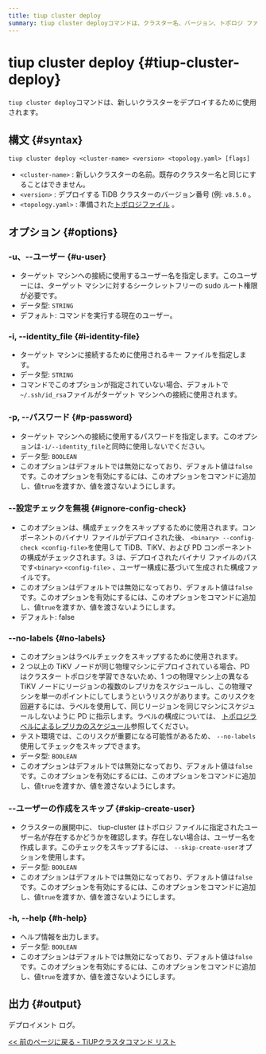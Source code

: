 ```yaml
---
title: tiup cluster deploy
summary: tiup cluster deployコマンドは、クラスター名、バージョン、トポロジ ファイルなどの指定されたオプションを使用して新しいクラスターをデプロイするために使用されます。追加のオプションには、ユーザー、ID ファイル、パスワード、構成チェックの無視、ラベルのスキップ、ユーザーの作成のスキップ、ヘルプなどがあります。出力はデプロイメント ログです。
---
```


# tiup cluster deploy {#tiup-cluster-deploy}

`tiup cluster deploy`コマンドは、新しいクラスターをデプロイするために使用されます。

## 構文 {#syntax}

```shell
tiup cluster deploy <cluster-name> <version> <topology.yaml> [flags]
```

-   `<cluster-name>` : 新しいクラスターの名前。既存のクラスター名と同じにすることはできません。
-   `<version>` : デプロイする TiDB クラスターのバージョン番号 (例: `v8.5.0` 。
-   `<topology.yaml>` : 準備された[トポロジファイル](/tiup/tiup-cluster-topology-reference.md) 。

## オプション {#options}

### -u、--ユーザー {#u-user}

-   ターゲット マシンへの接続に使用するユーザー名を指定します。このユーザーには、ターゲット マシンに対するシークレットフリーの sudo ルート権限が必要です。
-   データ型: `STRING`
-   デフォルト: コマンドを実行する現在のユーザー。

### -i, --identity_file {#i-identity-file}

-   ターゲット マシンに接続するために使用されるキー ファイルを指定します。
-   データ型: `STRING`
-   コマンドでこのオプションが指定されていない場合、デフォルトで`~/.ssh/id_rsa`ファイルがターゲット マシンへの接続に使用されます。

### -p, --パスワード {#p-password}

-   ターゲット マシンへの接続に使用するパスワードを指定します。このオプションは`-i/--identity_file`と同時に使用しないでください。
-   データ型: `BOOLEAN`
-   このオプションはデフォルトでは無効になっており、デフォルト値は`false`です。このオプションを有効にするには、このオプションをコマンドに追加し、値`true`を渡すか、値を渡さないようにします。

### --設定チェックを無視 {#ignore-config-check}

-   このオプションは、構成チェックをスキップするために使用されます。コンポーネントのバイナリ ファイルがデプロイされた後、 `<binary> --config-check <config-file>`を使用して TiDB、TiKV、および PD コンポーネントの構成がチェックされます。3 は、デプロイされたバイナリ ファイルのパスです`<binary>` `<config-file>` 、ユーザー構成に基づいて生成された構成ファイルです。
-   このオプションはデフォルトでは無効になっており、デフォルト値は`false`です。このオプションを有効にするには、このオプションをコマンドに追加し、値`true`を渡すか、値を渡さないようにします。
-   デフォルト: false

### --no-labels {#no-labels}

-   このオプションはラベルチェックをスキップするために使用されます。
-   2 つ以上の TiKV ノードが同じ物理マシンにデプロイされている場合、PD はクラスター トポロジを学習できないため、1 つの物理マシン上の異なる TiKV ノードにリージョンの複数のレプリカをスケジュールし、この物理マシンを単一のポイントにしてしまうというリスクがあります。このリスクを回避するには、ラベルを使用して、同じリージョンを同じマシンにスケジュールしないように PD に指示します。ラベルの構成については、 [トポロジラベルによるレプリカのスケジュール](/schedule-replicas-by-topology-labels.md)参照してください。
-   テスト環境では、このリスクが重要になる可能性があるため、 `--no-labels`使用してチェックをスキップできます。
-   データ型: `BOOLEAN`
-   このオプションはデフォルトでは無効になっており、デフォルト値は`false`です。このオプションを有効にするには、このオプションをコマンドに追加し、値`true`を渡すか、値を渡さないようにします。

### --ユーザーの作成をスキップ {#skip-create-user}

-   クラスターの展開中に、 tiup-cluster はトポロジ ファイルに指定されたユーザー名が存在するかどうかを確認します。存在しない場合は、ユーザー名を作成します。このチェックをスキップするには、 `--skip-create-user`オプションを使用します。
-   データ型: `BOOLEAN`
-   このオプションはデフォルトでは無効になっており、デフォルト値は`false`です。このオプションを有効にするには、このオプションをコマンドに追加し、値`true`を渡すか、値を渡さないようにします。

### -h, --help {#h-help}

-   ヘルプ情報を出力します。
-   データ型: `BOOLEAN`
-   このオプションはデフォルトでは無効になっており、デフォルト値は`false`です。このオプションを有効にするには、このオプションをコマンドに追加し、値`true`を渡すか、値を渡さないようにします。

## 出力 {#output}

デプロイメント ログ。

[&lt;&lt; 前のページに戻る - TiUPクラスタコマンド リスト](/tiup/tiup-component-cluster.md#command-list)
